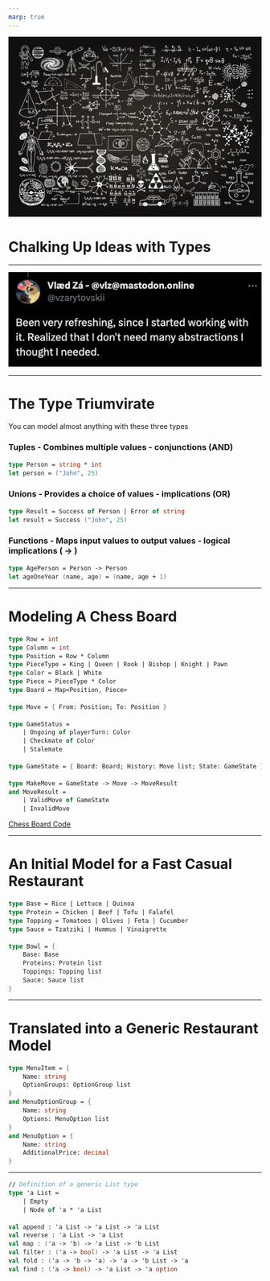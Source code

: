```yaml
---
marp: true
---
```

<!-- class: lead -->

![bg left:33%](../images/chalk-board.jpg)

# Chalking Up Ideas with Types

---

![bg contain](../images/fewer-abstractions.png)

---

# The Type Triumvirate

You can model almost anything with these three types

### Tuples - Combines multiple values - **conjunctions (AND)**
```fsharp
type Person = string * int
let person = ("John", 25)
```
### Unions - Provides a choice of values -  **implications (OR)**
```fsharp
type Result = Success of Person | Error of string
let result = Success ("John", 25)
```
### Functions - Maps input values to output values  - **logical implications ( &rarr; )**
```fsharp
type AgePerson = Person -> Person
let ageOneYear (name, age) = (name, age + 1)
```

---

# Modeling A Chess Board

```fsharp
type Row = int
type Column = int
type Position = Row * Column 
type PieceType = King | Queen | Rook | Bishop | Knight | Pawn
type Color = Black | White
type Piece = PieceType * Color
type Board = Map<Position, Piece>

type Move = { From: Position; To: Position }

type GameStatus = 
    | Ongoing of playerTurn: Color
    | Checkmate of Color
    | Stalemate

type GameState = { Board: Board; History: Move list; State: GameState }

type MakeMove = GameState -> Move -> MoveResult
and MoveResult = 
    | ValidMove of GameState
    | InvalidMove
``` 

[Chess Board Code](./chess.fsx)

---

# An Initial Model for a Fast Casual Restaurant

```fsharp
type Base = Rice | Lettuce | Quinoa
type Protein = Chicken | Beef | Tofu | Falafel
type Topping = Tomatoes | Olives | Feta | Cucumber
type Sauce = Tzatziki | Hummus | Vinaigrette

type Bowl = {
    Base: Base
    Proteins: Protein list
    Toppings: Topping list
    Sauce: Sauce list
}
```

---

# Translated into a Generic Restaurant Model

```fsharp
type MenuItem = {
    Name: string
    OptionGroups: OptionGroup list
}
and MenuOptionGroup = {
    Name: string
    Options: MenuOption list
}
and MenuOption = {
    Name: string
    AdditionalPrice: decimal
}
```




---

```fsharp
// Definition of a generic List type
type 'a List =
    | Empty
    | Node of 'a * 'a List

val append : 'a List -> 'a List -> 'a List
val reverse : 'a List -> 'a List
val map : ('a -> 'b) -> 'a List -> 'b List
val filter : ('a -> bool) -> 'a List -> 'a List
val fold : ('a -> 'b -> 'a) -> 'a -> 'b List -> 'a
val find : ('a -> bool) -> 'a List -> 'a option

```
